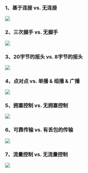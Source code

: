 <a name="s3hu4"></a>
### 1、基于连接 vs. 无连接
![](https://cdn.nlark.com/yuque/0/2023/jpeg/396745/1699925520919-dce29d32-5029-405f-a073-0b4afa88d91c.jpeg#averageHue=%23f7f0f0&clientId=udf194dbe-a55f-4&from=paste&id=ucbf4cc4a&originHeight=799&originWidth=1080&originalType=url&ratio=2.5&rotation=0&showTitle=false&status=done&style=none&taskId=ucc0faf2f-1412-413c-b52c-b06d57162a6&title=)
<a name="EZFfK"></a>
### 2、三次握手 vs. 无握手
![](https://cdn.nlark.com/yuque/0/2023/jpeg/396745/1699925521010-13143290-78e2-498a-bb98-b7f0d4fa4056.jpeg#averageHue=%23f7f3f2&clientId=udf194dbe-a55f-4&from=paste&id=uf72fb8f5&originHeight=449&originWidth=1080&originalType=url&ratio=2.5&rotation=0&showTitle=false&status=done&style=none&taskId=ucb8844f1-c69f-4aba-974b-258e8f996ba&title=)
<a name="zrQrr"></a>
### 3、20字节的报头 vs. 8字节的报头
![](https://cdn.nlark.com/yuque/0/2023/jpeg/396745/1699925520998-b84fc6ae-4387-4a7b-aabe-6409ae3d36ca.jpeg#averageHue=%23f8f1f1&clientId=udf194dbe-a55f-4&from=paste&id=u3803c9f1&originHeight=687&originWidth=1080&originalType=url&ratio=2.5&rotation=0&showTitle=false&status=done&style=none&taskId=ue4528826-1110-4e7b-9b98-69e318e2992&title=)
<a name="VvPkX"></a>
### 4、点对点 vs. 单播 & 组播 & 广播
![](https://cdn.nlark.com/yuque/0/2023/jpeg/396745/1699925520913-c4473cf2-96e2-4bfb-841f-cd3bd41d7d12.jpeg#averageHue=%23faf7f7&clientId=udf194dbe-a55f-4&from=paste&id=ue1112e43&originHeight=441&originWidth=1080&originalType=url&ratio=2.5&rotation=0&showTitle=false&status=done&style=none&taskId=u86e03536-fc97-4d37-929c-6de76fb06c2&title=)
<a name="CjN8C"></a>
### 5、拥塞控制 vs. 无拥塞控制
![](https://cdn.nlark.com/yuque/0/2023/jpeg/396745/1699925520933-6f90c45a-3b76-4196-939f-0df991055aed.jpeg#averageHue=%23f4f0ee&clientId=udf194dbe-a55f-4&from=paste&id=u1dfb3d99&originHeight=363&originWidth=1080&originalType=url&ratio=2.5&rotation=0&showTitle=false&status=done&style=none&taskId=ub4deda35-df7e-45a2-a236-ff587840d55&title=)
<a name="dtGiw"></a>
### 6、可靠传输 vs. 有丢包的传输
![](https://cdn.nlark.com/yuque/0/2023/jpeg/396745/1699925521427-a6e5d077-46d4-420e-ae88-bcfa6aa55533.jpeg#averageHue=%23f8f4f3&clientId=udf194dbe-a55f-4&from=paste&id=udcb3ee79&originHeight=640&originWidth=1028&originalType=url&ratio=2.5&rotation=0&showTitle=false&status=done&style=none&taskId=u80891db8-144c-4f54-acac-c83df8c9898&title=)
<a name="nGfa2"></a>
### 7、流量控制 vs. 无流量控制
![](https://cdn.nlark.com/yuque/0/2023/jpeg/396745/1699925521539-04c66fdf-5724-4325-b9eb-60841502934f.jpeg#averageHue=%23f7f4f3&clientId=udf194dbe-a55f-4&from=paste&id=u383e31a8&originHeight=495&originWidth=1080&originalType=url&ratio=2.5&rotation=0&showTitle=false&status=done&style=none&taskId=u49849548-1f76-4092-807b-a91c705e404&title=)
